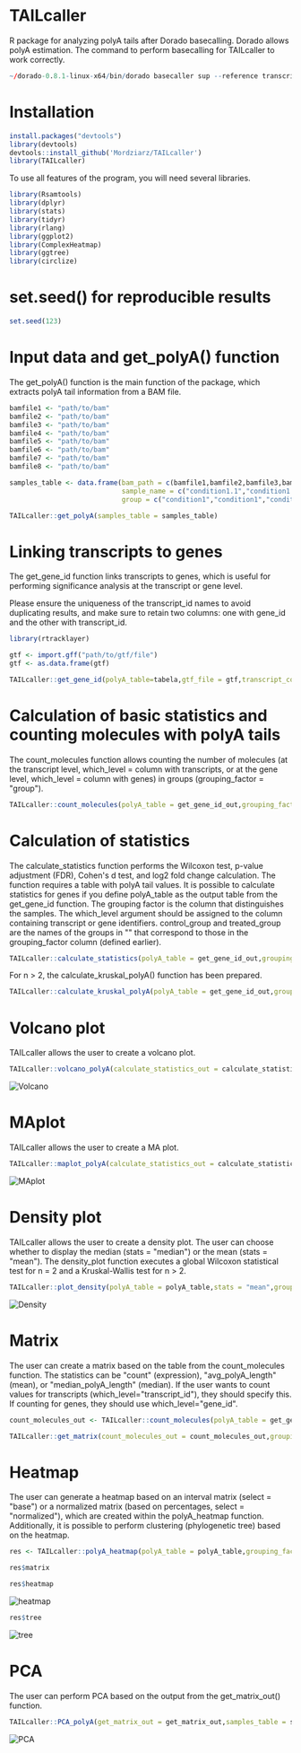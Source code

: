 # TAILcaller

R package for analyzing polyA tails after Dorado basecalling. Dorado allows polyA estimation. The command to perform basecalling for TAILcaller to work correctly.

```r
~/dorado-0.8.1-linux-x64/bin/dorado basecaller sup --reference transcriptome.fasta --estimate-poly-a pod5s/ > CONTROL.bam
```

# Installation

```r
install.packages("devtools")
library(devtools)
devtools::install_github('Mordziarz/TAILcaller')
library(TAILcaller)
```
To use all features of the program, you will need several libraries.

```r
library(Rsamtools)
library(dplyr)
library(stats)
library(tidyr)
library(rlang)
library(ggplot2)
library(ComplexHeatmap)
library(ggtree)
library(circlize)
```

# set.seed() for reproducible results

```r
set.seed(123)
```

# Input data and get_polyA() function

The get_polyA() function is the main function of the package, which extracts polyA tail information from a BAM file.

```r
bamfile1 <- "path/to/bam"
bamfile2 <- "path/to/bam"
bamfile3 <- "path/to/bam"
bamfile4 <- "path/to/bam"
bamfile5 <- "path/to/bam"
bamfile6 <- "path/to/bam"
bamfile7 <- "path/to/bam"
bamfile8 <- "path/to/bam"

samples_table <- data.frame(bam_path = c(bamfile1,bamfile2,bamfile3,bamfile4,bamfile5,bamfile6,bamfile7,bamfile8),
                            sample_name = c("condition1.1","condition1.2","condition1.3","condition1.4","condition2.1","condition2.2","condition2.3","condition2.4"),
                            group = c("condition1","condition1","condition1","condition1","condition2","condition2","condition2","condition2"))

TAILcaller::get_polyA(samples_table = samples_table)

```

# Linking transcripts to genes

The get_gene_id function links transcripts to genes, which is useful for performing significance analysis at the transcript or gene level.

Please ensure the uniqueness of the transcript_id names to avoid duplicating results, and make sure to retain two columns: one with gene_id and the other with transcript_id.

```r
library(rtracklayer)

gtf <- import.gff("path/to/gtf/file")
gtf <- as.data.frame(gtf)

```

```r
TAILcaller::get_gene_id(polyA_table=tabela,gtf_file = gtf,transcript_column_gtf = "transcript_id",gene_column_gtf = "gene_id")
```

# Calculation of basic statistics and counting molecules with polyA tails

The count_molecules function allows counting the number of molecules (at the transcript level, which_level = column with transcripts, or at the gene level, which_level = column with genes) in groups (grouping_factor = "group").

```r
TAILcaller::count_molecules(polyA_table = get_gene_id_out,grouping_factor="group",which_level="transcript_id")
```

# Calculation of statistics

The calculate_statistics function performs the Wilcoxon test, p-value adjustment (FDR), Cohen's d test, and log2 fold change calculation. The function requires a table with polyA tail values. It is possible to calculate statistics for genes if you define polyA_table as the output table from the get_gene_id function. The grouping factor is the column that distinguishes the samples. The which_level argument should be assigned to the column containing transcript or gene identifiers. control_group and treated_group are the names of the groups in "" that correspond to those in the grouping_factor column (defined earlier).

```r
TAILcaller::calculate_statistics(polyA_table = get_gene_id_out,grouping_factor = "group",which_level = "gene_id",control_group = "condition1",treated_group = "condition2")
```

For n > 2, the calculate_kruskal_polyA() function has been prepared.

```r
TAILcaller::calculate_kruskal_polyA(polyA_table = get_gene_id_out,grouping_factor = "sample_name",which_level = "gene_id")
```

# Volcano plot

TAILcaller allows the user to create a volcano plot.

```r
TAILcaller::volcano_polyA(calculate_statistics_out = calculate_statistics_out)
```

![Volcano](plots/volcano.png)

# MAplot

TAILcaller allows the user to create a MA plot.

```r
TAILcaller::maplot_polyA(calculate_statistics_out = calculate_statistics_out)
```

![MAplot](plots/maplot.png)

# Density plot 

TAILcaller allows the user to create a density plot. The user can choose whether to display the median (stats = "median") or the mean (stats = "mean"). The density_plot function executes a global Wilcoxon statistical test for n = 2 and a Kruskal-Wallis test for n > 2.

```r
TAILcaller::plot_density(polyA_table = polyA_table,stats = "mean",grouping_column = "group")
```

![Density](plots/density.png)

# Matrix

The user can create a matrix based on the table from the count_molecules function. The statistics can be "count" (expression), "avg_polyA_length" (mean), or "median_polyA_length" (median).
If the user wants to count values for transcripts (which_level="transcript_id"), they should specify this. If counting for genes, they should use which_level="gene_id".

```r
count_molecules_out <- TAILcaller::count_molecules(polyA_table = get_gene_id_out,grouping_factor="sample_name",which_level="gene_id")

TAILcaller::get_matrix(count_molecules_out = count_molecules_out,grouping_factor = "sample_name",which_level = "gene_id",statistic = "median_polyA_length")
```
# Heatmap 

The user can generate a heatmap based on an interval matrix (select = "base") or a normalized matrix (based on percentages, select = "normalized"), which are created within the polyA_heatmap function. Additionally, it is possible to perform clustering (phylogenetic tree) based on the heatmap.

```r
res <- TAILcaller::polyA_heatmap(polyA_table = polyA_table,grouping_factor = "sample_name",frame = 10,select="base")

res$matrix
```

```r
res$heatmap
```

![heatmap](plots/heatmap_polyA.png)

```r
res$tree
```

![tree](plots/tree_polyA.png)

# PCA

The user can perform PCA based on the output from the get_matrix_out() function.

```r
TAILcaller::PCA_polyA(get_matrix_out = get_matrix_out,samples_table = samples_table,grouping_factor = "group")
```

![PCA](plots/PCA.png)